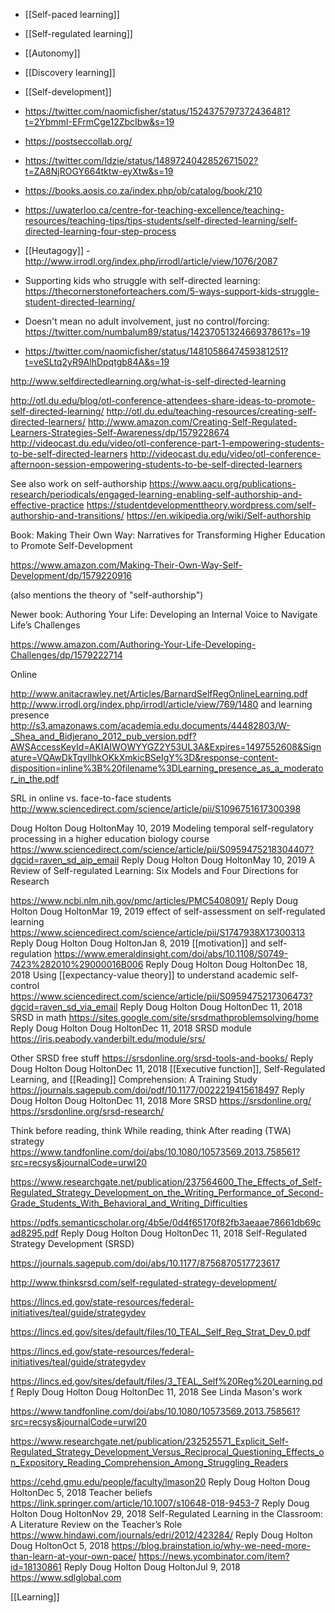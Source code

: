   - [[Self-paced learning]]
  - [[Self-regulated learning]]
  - [[Autonomy]]
  - [[Discovery learning]]

  - [[Self-development]]

  - https://twitter.com/naomicfisher/status/1524375797372436481?t=2YbmmI-EFrmCge12ZbcIbw&s=19

  - https://postseccollab.org/

  - https://twitter.com/Idzie/status/1489724042852671502?t=ZA8NjROGY664tktw-eyXtw&s=19

  - https://books.aosis.co.za/index.php/ob/catalog/book/210
  - https://uwaterloo.ca/centre-for-teaching-excellence/teaching-resources/teaching-tips/tips-students/self-directed-learning/self-directed-learning-four-step-process
  - [[Heutagogy]] -
    http://www.irrodl.org/index.php/irrodl/article/view/1076/2087
  - Supporting kids who struggle with self-directed learning:
    https://thecornerstoneforteachers.com/5-ways-support-kids-struggle-student-directed-learning/

  - Doesn't mean no adult involvement, just no control/forcing:
    https://twitter.com/numbalum89/status/1423705132466937861?s=19

  - https://twitter.com/naomicfisher/status/1481058647459381251?t=veSLtq2yR9AlhDpqtgb84A&s=19

http://www.selfdirectedlearning.org/what-is-self-directed-learning

http://otl.du.edu/blog/otl-conference-attendees-share-ideas-to-promote-self-directed-learning/
http://otl.du.edu/teaching-resources/creating-self-directed-learners/
http://www.amazon.com/Creating-Self-Regulated-Learners-Strategies-Self-Awareness/dp/1579228674
http://videocast.du.edu/video/otl-conference-part-1-empowering-students-to-be-self-directed-learners
http://videocast.du.edu/video/otl-conference-afternoon-session-empowering-students-to-be-self-directed-learners

See also work on self-authorship
https://www.aacu.org/publications-research/periodicals/engaged-learning-enabling-self-authorship-and-effective-practice
https://studentdevelopmenttheory.wordpress.com/self-authorship-and-transitions/
https://en.wikipedia.org/wiki/Self-authorship

Book: Making Their Own Way: Narratives for Transforming Higher Education
to Promote Self-Development

https://www.amazon.com/Making-Their-Own-Way-Self-Development/dp/1579220916

(also mentions the theory of "self-authorship")

Newer book: Authoring Your Life: Developing an Internal Voice to
Navigate Life’s Challenges

https://www.amazon.com/Authoring-Your-Life-Developing-Challenges/dp/1579222714

Online

http://www.anitacrawley.net/Articles/BarnardSelfRegOnlineLearning.pdf
http://www.irrodl.org/index.php/irrodl/article/view/769/1480 and
learning presence
http://s3.amazonaws.com/academia.edu.documents/44482803/W-_Shea_and_Bidjerano_2012_pub_version.pdf?AWSAccessKeyId=AKIAIWOWYYGZ2Y53UL3A&Expires=1497552608&Signature=VQAwDkTqvllhkOKkXmkicBSeIgY%3D&response-content-disposition=inline%3B%20filename%3DLearning_presence_as_a_moderator_in_the.pdf

SRL in online vs. face-to-face students
http://www.sciencedirect.com/science/article/pii/S1096751617300398

Doug Holton Doug HoltonMay 10, 2019 Modeling temporal self-regulatory
processing in a higher education biology course
https://www.sciencedirect.com/science/article/pii/S0959475218304407?dgcid=raven_sd_aip_email
Reply Doug Holton Doug HoltonMay 10, 2019 A Review of Self-regulated
Learning: Six Models and Four Directions for Research

https://www.ncbi.nlm.nih.gov/pmc/articles/PMC5408091/ Reply Doug
Holton Doug HoltonMar 19, 2019 effect of self-assessment on
self-regulated learning
https://www.sciencedirect.com/science/article/pii/S1747938X17300313
Reply Doug Holton Doug HoltonJan 8, 2019
[[motivation]] and self-regulation
https://www.emeraldinsight.com/doi/abs/10.1108/S0749-7423%282010%29000016B006
Reply Doug Holton Doug HoltonDec 18, 2018 Using [[expectancy-value theory]] to understand academic
self-control
https://www.sciencedirect.com/science/article/pii/S0959475217306473?dgcid=raven_sd_via_email
Reply Doug Holton Doug HoltonDec 11, 2018 SRSD in math
https://sites.google.com/site/srsdmathproblemsolving/home Reply Doug
Holton Doug HoltonDec 11, 2018 SRSD module
https://iris.peabody.vanderbilt.edu/module/srs/

Other SRSD free stuff https://srsdonline.org/srsd-tools-and-books/
Reply Doug Holton Doug HoltonDec 11, 2018 [[Executive function]], Self-Regulated Learning, and
[[Reading]] Comprehension: A Training Study
https://journals.sagepub.com/doi/pdf/10.1177/0022219415618497 Reply
Doug Holton Doug HoltonDec 11, 2018 More SRSD https://srsdonline.org/
https://srsdonline.org/srsd-research/

Think before reading, think While reading, think After reading (TWA)
strategy
https://www.tandfonline.com/doi/abs/10.1080/10573569.2013.758561?src=recsys&journalCode=urwl20

https://www.researchgate.net/publication/237564600_The_Effects_of_Self-Regulated_Strategy_Development_on_the_Writing_Performance_of_Second-Grade_Students_With_Behavioral_and_Writing_Difficulties

https://pdfs.semanticscholar.org/4b5e/0d4f65170f82fb3aeaae78661db69cad8295.pdf
Reply Doug Holton Doug HoltonDec 11, 2018 Self-Regulated Strategy
Development (SRSD)

https://journals.sagepub.com/doi/abs/10.1177/8756870517723617

http://www.thinksrsd.com/self-regulated-strategy-development/

https://lincs.ed.gov/state-resources/federal-initiatives/teal/guide/strategydev

https://lincs.ed.gov/sites/default/files/10_TEAL_Self_Reg_Strat_Dev_0.pdf

https://lincs.ed.gov/state-resources/federal-initiatives/teal/guide/strategydev

https://lincs.ed.gov/sites/default/files/3_TEAL_Self%20Reg%20Learning.pdf
Reply Doug Holton Doug HoltonDec 11, 2018 See Linda Mason's work

https://www.tandfonline.com/doi/abs/10.1080/10573569.2013.758561?src=recsys&journalCode=urwl20

https://www.researchgate.net/publication/232525571_Explicit_Self-Regulated_Strategy_Development_Versus_Reciprocal_Questioning_Effects_on_Expository_Reading_Comprehension_Among_Struggling_Readers

https://cehd.gmu.edu/people/faculty/lmason20 Reply Doug Holton Doug
HoltonDec 5, 2018 Teacher beliefs
https://link.springer.com/article/10.1007/s10648-018-9453-7 Reply Doug
Holton Doug HoltonNov 29, 2018 Self-Regulated Learning in the Classroom:
A Literature Review on the Teacher’s Role
https://www.hindawi.com/journals/edri/2012/423284/ Reply Doug Holton
Doug HoltonOct 5, 2018
https://blog.brainstation.io/why-we-need-more-than-learn-at-your-own-pace/
https://news.ycombinator.com/item?id=18130861 Reply Doug Holton Doug
HoltonJul 9, 2018 https://www.sdlglobal.com

[[Learning]]